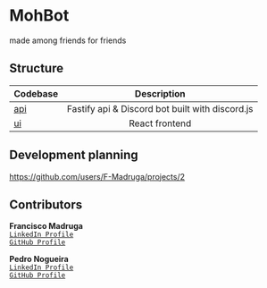 # MohBot

made among friends for friends

## Structure

| Codebase   |                   Description                   |
| :--------- | :---------------------------------------------: |
| [api](api) | Fastify api & Discord bot built with discord.js |
| [ui](ui)   |                 React frontend                  |

## Development planning

https://github.com/users/F-Madruga/projects/2

## Contributors

**Francisco Madruga** <br>
[`LinkedIn Profile`](https://www.linkedin.com/in/francisco-madruga-0694971b4)
<br> [`GitHub Profile`](https://github.com/F-Madruga) <br>

**Pedro Nogueira** <br>
[`LinkedIn Profile`](https://www.linkedin.com/in/pedroinogueira/) <br>
[`GitHub Profile`](https://github.com/Pedro-No) <br>
